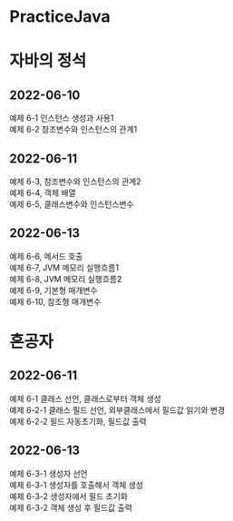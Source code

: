 # PracticeJava
<h1>자바의 정석</h1>
<h2>2022-06-10</h2> 
예제 6-1 인스턴스 생성과 사용1<br/>
예제 6-2 참조변수와 인스턴스의 관계1<br/>

<h2>2022-06-11</h2>
예제 6-3, 참조변수와 인스턴스의 관계2<br/>
예제 6-4, 객체 배열 <br/>
예제 6-5, 클래스변수와 인스턴스변수<br/>

<h2>2022-06-13</h2>
예제 6-6, 메서드 호출<br/>
예제 6-7, JVM 메모리 실행흐름1<br/>
예제 6-8, JVM 메모리 실행흐름2 <br/>
예제 6-9, 기본형 매개변수<br/>
예제 6-10, 참조형 매개변수

<h1>혼공자</h1>
<h2>2022-06-11</h2>
예제 6-1 클래스 선언, 클래스로부터 객체 생성<br/>
예제 6-2-1 클래스 필드 선언, 외부클래스에서 필드값 읽기와 변경<br/>
예제 6-2-2 필드 자동초기화, 필드값 출력<br/>

<h2>2022-06-13</h2>
예제 6-3-1 생성자 선언<br/>
예제 6-3-1 생성자를 호출해서 객체 생성<br/>
예제 6-3-2 생성자에서 필드 초기화<br/>
예제 6-3-2 객체 생성 후 필드값 출력<br/>
